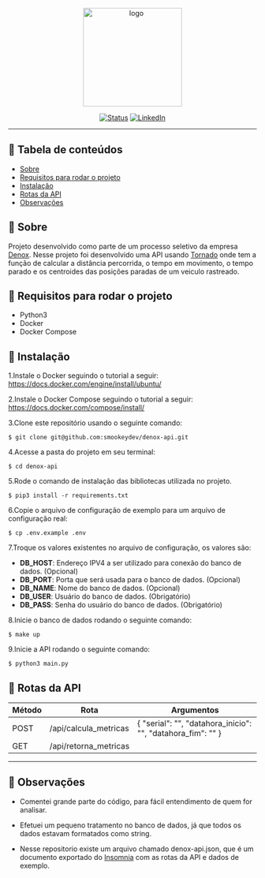 <p align="center">
  <a href="https://www.denox.com.br/" rel="noopener">
 <img width=200px height=200px src="https://svgur.com/i/cZz.svg" alt="logo"></a>
</p>

<div align="center">

[![Status](https://img.shields.io/badge/status-ativo-success.svg)]()
[![LinkedIn](https://img.shields.io/badge/platform-linkedin-blue.svg)](https://www.linkedin.com/in/icaroparanhos/)
</div>

---

## 📝 Tabela de conteúdos

- [Sobre](#about)
- [Requisitos para rodar o projeto](#developmentrequirements)
- [Instalação](#installation)
- [Rotas da API](#routesapi)
- [Observações](#comments)

## 🧐 Sobre <a name="about"></a>

Projeto desenvolvido como parte de um processo seletivo da empresa [Denox](https://www.denox.com.br/). Nesse projeto foi desenvolvido uma API usando [Tornado](https://www.tornadoweb.org/en/stable/) onde tem a função de calcular a distância percorrida, o tempo em movimento, o tempo parado e os centroides das posições paradas de um veiculo rastreado.

## 📝 Requisitos para rodar o projeto <a name="developmentrequirements"></a>

- Python3
- Docker
- Docker Compose

## 💭 Instalação <a name="installation"></a>

1.Instale o Docker seguindo o tutorial a seguir:
https://docs.docker.com/engine/install/ubuntu/

2.Instale o Docker Compose seguindo o tutorial a seguir: https://docs.docker.com/compose/install/

3.Clone este repositório usando o seguinte comando:
```terminal
$ git clone git@github.com:smookeydev/denox-api.git
```
4.Acesse a pasta do projeto em seu terminal:
```terminal
$ cd denox-api
```
5.Rode o comando de instalação das bibliotecas utilizada no projeto.
```terminal
$ pip3 install -r requirements.txt
```

6.Copie o arquivo de configuração de exemplo para um arquivo de configuração real:
```terminal
$ cp .env.example .env
```
7.Troque os valores existentes no arquivo de configuração, os valores são:
  * **DB_HOST**: Endereço IPV4 a ser utilizado para conexão do banco de dados. (Opcional)
  * **DB_PORT**: Porta que será usada para o banco de dados. (Opcional)
  * **DB_NAME**: Nome do banco de dados. (Opcional)
  * **DB_USER**: Usuário do banco de dados. (Obrigatório)
  * **DB_PASS**: Senha do usuário do banco de dados. (Obrigatório)

8.Inicie o banco de dados rodando o seguinte comando:
```terminal
$ make up
```
9.Inicie a API rodando o seguinte comando:
```terminal
$ python3 main.py
```

## 📲 Rotas da API <a name="routesapi"></a>

| Método  | Rota | Argumentos |
| ------------- | ------------- | ------------- |
| POST | /api/calcula_metricas  |  { "serial": "", "datahora_inicio": "", "datahora_fim": "" }  |
| GET | /api/retorna_metricas |  |

---

## 🔰 Observações <a name="comments"></a>

- Comentei grande parte do código, para fácil entendimento de quem for analisar.

- Efetuei um pequeno tratamento no banco de dados, já que todos os dados estavam formatados como string.

- Nesse repositorio existe um arquivo chamado denox-api.json, que é um documento exportado do [Insomnia](https://insomnia.rest/download) com as rotas da API e dados de exemplo.
